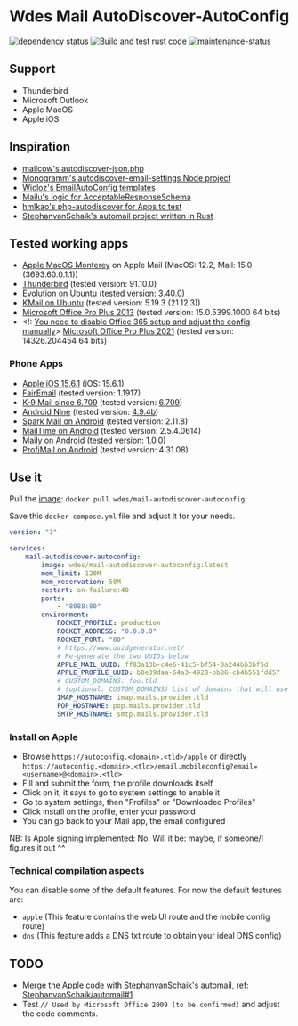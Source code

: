 # Wdes Mail AutoDiscover-AutoConfig

[![dependency status](https://deps.rs/repo/github/wdes/mail-autodiscover-autoconfig/status.svg)](https://deps.rs/repo/github/wdes/mail-autodiscover-autoconfig)
[![Build and test rust code](https://github.com/wdes/mail-autodiscover-autoconfig/actions/workflows/rust.yml/badge.svg)](https://github.com/wdes/mail-autodiscover-autoconfig/actions/workflows/rust.yml)
![maintenance-status](https://img.shields.io/badge/maintenance-passively--maintained-yellowgreen.svg)

## Support

- Thunderbird
- Microsoft Outlook
- Apple MacOS
- Apple iOS

## Inspiration

- [mailcow's autodiscover-json.php](https://github.com/mailcow/mailcow-dockerized/blob/master/data/web/autodiscover-json.php)
- [Monogramm's autodiscover-email-settings Node project](https://github.com/Monogramm/autodiscover-email-settings)
- [Wicloz's EmailAutoConfig templates](https://github.com/Wicloz/EmailAutoConfig/tree/8e02dbd6dca7edfd748802028ba711289a7fe1a5/templates)
- [Mailu's logic for AcceptableResponseSchema](https://github.com/Mailu/Mailu/blob/c15e4e6015592735fa6f730af72b8332e93ae672/core/admin/mailu/internal/views/autoconfig.py#L55-L91)
- [hmlkao's php-autodiscover for Apps to test](https://github.com/hmlkao/php-autodiscover#readme)
- [StephanvanSchaik's automail project written in Rust](https://github.com/StephanvanSchaik/automail)

## Tested working apps

- [Apple MacOS Monterey](https://www.apple.com/fr/macos/monterey/) on Apple Mail (MacOS: 12.2, Mail: 15.0 (3693.60.0.1.1))
- [Thunderbird](https://www.thunderbird.net/) (tested version: 91.10.0)
- [Evolution on Ubuntu](https://wiki.gnome.org/Apps/Evolution/) (tested version: [3.40.0](https://gitlab.gnome.org/GNOME/evolution/-/tree/3.40.0/))
- [KMail on Ubuntu](https://userbase.kde.org/KMail) (tested version: 5.19.3 (21.12.3))
- [Microsoft Office Pro Plus 2013](https://wikipedia.org/wiki/Microsoft_Office_2013) (tested version: 15.0.5399.1000 64 bits)
- <!: [You need to disable Office 365 setup and adjust the config manually](https://github.com/smartlyway/email-autoconfig-php/issues/2)> [Microsoft Office Pro Plus 2021](https://wikipedia.org/wiki/Microsoft_Office_2013) (tested version: 14326.204454 64 bits)

### Phone Apps

- [Apple iOS 15.6.1](https://support.apple.com/en-us/HT213412) (iOS: 15.6.1)
- [FairEmail](https://github.com/M66B/FairEmail) (tested version: 1.1917)
- [K-9 Mail since 6.709](https://github.com/thundernest/k-9#readme) (tested version: [6.709](https://github.com/thundernest/k-9/releases/tag/6.709))
- [Android Nine](https://www.9folders.com/en/index.html) (tested version: [4.9.4b](https://play.google.com/store/apps/details?id=com.ninefolders.hd3))
- [Spark Mail on Android](https://sparkmailapp.com/) (tested version: 2.11.8)
- [MailTime on Android](https://mailtime.com/) (tested version: 2.5.4.0614)
- [Maily on Android](https://github.com/Enough-Software/enough_mail_app#readme) (tested version: [1.0.0](https://play.google.com/store/apps/details?id=de.enough.enough_mail_app))
- [ProfiMail on Android](https://www.lonelycatgames.com/apps/profimail) (tested version: 4.31.08)

## Use it

Pull the [image](https://hub.docker.com/r/wdes/mail-autodiscover-autoconfig): `docker pull wdes/mail-autodiscover-autoconfig`

Save this `docker-compose.yml` file and adjust it for your needs.

```yml
version: "3"

services:
    mail-autodiscover-autoconfig:
        image: wdes/mail-autodiscover-autoconfig:latest
        mem_limit: 120M
        mem_reservation: 50M
        restart: on-failure:40
        ports:
            - "8088:80"
        environment:
            ROCKET_PROFILE: production
            ROCKET_ADDRESS: "0.0.0.0"
            ROCKET_PORT: "80"
            # https://www.uuidgenerator.net/
            # Re-generate the two UUIDs below
            APPLE_MAIL_UUID: ff83a13b-c4e6-41c5-bf54-0a244bb3bf5d
            APPLE_PROFILE_UUID: b8e39daa-64a3-4928-bb86-cb4b551fdd57
            # CUSTOM_DOMAINS: foo.tld
            # (optional: CUSTOM_DOMAINS) List of domains that will use {imap,pop,smtp}.domain.tld instead of the hosts below
            IMAP_HOSTNAME: imap.mails.provider.tld
            POP_HOSTNAME: pop.mails.provider.tld
            SMTP_HOSTNAME: smtp.mails.provider.tld
```

### Install on Apple

- Browse `https://autoconfig.<domain>.<tld>/apple` or directly `https://autoconfig.<domain>.<tld>/email.mobileconfig?email=<username>@<domain>.<tld>`
- Fill and submit the form, the profile downloads itself
- Click on it, it says to go to system settings to enable it
- Go to system settings, then "Profiles" or "Downloaded Profiles"
- Click install on the profile, enter your password
- You can go back to your Mail app, the email configured

NB: Is Apple signing implemented: No. Will it be: maybe, if someone/I figures it out ^^

### Technical compilation aspects

You can disable some of the default features. For now the default features are:

- `apple` (This feature contains the web UI route and the mobile config route)
- `dns` (This feature adds a DNS txt route to obtain your ideal DNS config)

## TODO

- [Merge the Apple code with StephanvanSchaik's automail](https://github.com/StephanvanSchaik/automail), [ref: StephanvanSchaik/automail#1](https://github.com/StephanvanSchaik/automail/issues/1).
- Test `// Used by Microsoft Office 2009 (to be confirmed)` and adjust the code comments.
